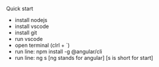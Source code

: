 Quick start
- install nodejs
- install vscode
- install git
- run vscode
- open terminal (clrl + `)
- run line: npm install -g @angular/cli
- run line: ng s [ng stands for angular] [s is short for start]